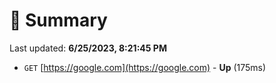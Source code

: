 # 📖 Summary
Last updated: **6/25/2023, 8:21:45 PM**

- `GET` [https://google.com](https://google.com) - **Up** (175ms)
